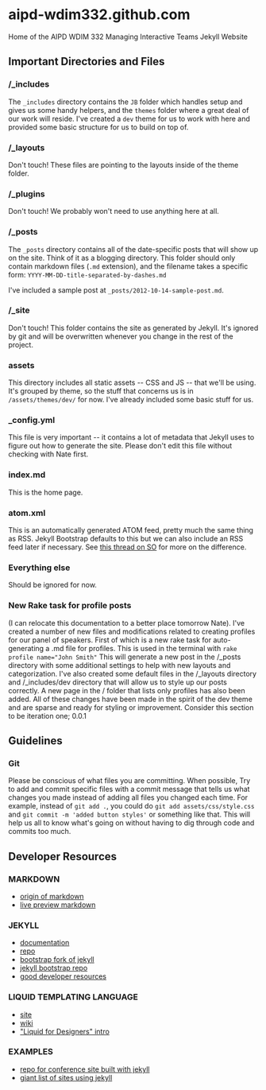 aipd-wdim332.github.com
=======================

Home of the AIPD WDIM 332 Managing Interactive Teams Jekyll Website

## Important Directories and Files

### /_includes

The `_includes` directory contains the `JB` folder which handles setup and gives
us some handy helpers, and the `themes` folder where a great deal of our work
will reside. I've created a `dev` theme for us to work with here and provided
some basic structure for us to build on top of.

### /_layouts

Don't touch! These files are pointing to the layouts inside of the theme folder.

### /_plugins

Don't touch! We probably won't need to use anything here at all.

### /_posts

The `_posts` directory contains all of the date-specific posts that will show up
on the site. Think of it as a blogging directory. This folder should only
contain markdown files (`.md` extension), and the filename takes a specific
form: `YYYY-MM-DD-title-separated-by-dashes.md`

I've included a sample post at `_posts/2012-10-14-sample-post.md`.

### /_site

Don't touch! This folder contains the site as generated by Jekyll. It's ignored
by git and will be overwritten whenever you change in the rest of the project.

### assets

This directory includes all static assets -- CSS and JS -- that we'll be using.
It's grouped by theme, so the stuff that concerns us is in `/assets/themes/dev/`
for now. I've already included some basic stuff for us.

### _config.yml

This file is very important -- it contains a lot of metadata that Jekyll uses
to figure out how to generate the site. Please don't edit this file without
checking with Nate first.

### index.md

This is the home page.

### atom.xml

This is an automatically generated ATOM feed, pretty much the same thing as RSS.
Jekyll Bootstrap defaults to this but we can also include an RSS feed later if
necessary. See [this thread on SO](http://stackoverflow.com/questions/6619717/what-is-the-difference-between-rss-and-atom-feeds) for more on the difference.

### Everything else

Should be ignored for now.


### New Rake task for profile posts
(I can relocate this documentation to a better place tomorrow Nate). I've created a number of new files and modifications related to creating profiles for our panel of speakers. First of which is a new rake task for auto-generating a .md file for profiles. This is used in the terminal with
    <code>rake profile name="John Smith"</code>
This will generate a new post in the /_posts directory with some additional
settings to help with new layouts and categorization.
I've also created some default files in the /_layouts directory and
/_includes/dev directory that will allow us to style up our posts correctly.
A new page in the / folder that lists only profiles has also been added. 
All of these changes have been made in the spirit of the dev theme and are
sparse and ready for styling or improvement. 
Consider this section to be iteration one; 0.0.1


## Guidelines

### Git

Please be conscious of what files you are committing. When possible,
Try to add and commit specific files with a commit message that tells us what
changes you made instead of adding all files you changed each time. For example,
instead of `git add .`, you could do `git add assets/css/style.css` and
`git commit -m 'added button styles'` or something like that. This will help us
all to know what's going on without having to dig through code and commits too
much.

## Developer Resources

### MARKDOWN
* [origin of markdown](http://daringfireball.net/projects/markdown/)
* [live preview markdown](http://md.kaihatsubu.com/)

### JEKYLL
* [documentation](https://github.com/mojombo/jekyll/wiki)
* [repo](https://github.com/mojombo/jekyll)
* [bootstrap fork of jekyll](http://jekyllbootstrap.com/)
* [jekyll bootstrap repo](https://github.com/plusjade/jekyll-bootstrap)
* [good developer resources](http://jekyllbootstrap.com/developers/index.html)

### LIQUID TEMPLATING LANGUAGE
* [site](http://liquidmarkup.org/)
* [wiki](https://github.com/Shopify/liquid/wiki)
* ["Liquid for Designers" intro](https://github.com/Shopify/liquid/wiki/Liquid-for-Designers)

### EXAMPLES
* [repo for conference site built with jekyll](https://github.com/nodepdx/nodepdx.github.com)
* [giant list of sites using jekyll](https://github.com/mojombo/jekyll/wiki/Sites)

